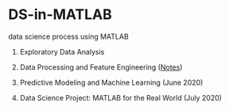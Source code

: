# DS-in-MATLAB
data science process using MATLAB

1. Exploratory Data Analysis

2. Data Processing and Feature Engineering ([Notes](2%20Data%20Processing%20and%20Feature%20Engineering/notes.md))

3. Predictive Modeling and Machine Learning (June 2020)

4. Data Science Project: MATLAB for the Real World (July 2020)
